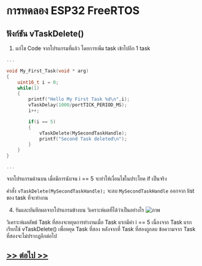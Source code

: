 # การทดลอง ESP32 FreeRTOS 
##  ฟังก์ชัน vTaskDelete()

1. แก่ไข Code จากโปรแกรมที่แล้ว โดยการเพิ่ม task เข้าไปอีก 1 task

```c
...

void My_First_Task(void * arg)
{
	uint16_t i = 0;
	while(1)
	{
		printf("Hello My First Task %d\n",i);
		vTaskDelay(1000/portTICK_PERIOD_MS);
		i++;

		if(i == 5)
		{
			vTaskDelete(MySecondTaskHandle);
			printf("Second Task deleted\n");
		}
	}
}

...
```

จากโปรแกรมด้านบน เมื่อมีการนับจน i == 5 จะทำให้เงื่อนไขในประโยค if เป็นจริง

คำสั่ง `vTaskDelete(MySecondTaskHandle);` จะลบ `MySecondTaskHandle` ออกจาก list ของ task ที่จะทำงาน


4. รันและบันทึกผลจากโปรแกรมข้างบน วิเคราะห์ผลที่ได้ว่าเป็นอย่างไร
![ภาพ](https://github.com/user-attachments/assets/ea38d4f3-0fb0-4141-98e8-31cd75f2392e)




วิเคราะห์ผลลัพธ์
 Task ที่สองจะหยุดการทำงานเมื่อ Task แรกมีค่า i == 5 เนื่องจาก Task แรกเรียกใช้ vTaskDelete() เพื่อหยุด Task ที่สอง
 หลังจากที่ Task ที่สองถูกลบ ข้อความจาก Task ที่สองจะไม่ปรากฏอีกต่อไป
    
## [>> ต่อไป >>](./ESP32-FreeRTOS-Labsheet-5.md) 
